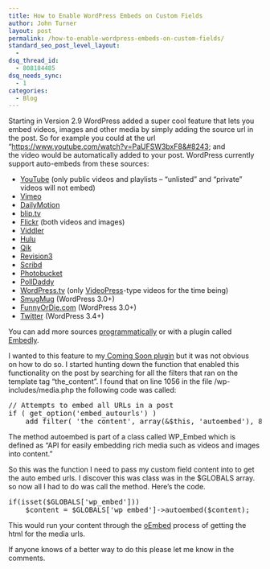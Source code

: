 ```yaml
---
title: How to Enable WordPress Embeds on Custom Fields
author: John Turner
layout: post
permalink: /how-to-enable-wordpress-embeds-on-custom-fields/
standard_seo_post_level_layout:
  - 
dsq_thread_id:
  - 808184485
dsq_needs_sync:
  - 1
categories:
  - Blog
---
```

Starting in Version 2.9 WordPress added a super cool feature that lets you embed videos, images and other media by simply adding the source url in the post. So for example you could at the url &#8220;https://www.youtube.com/watch?v=PaUFSW3bxF8&#8243; and the video would be automatically added to your post. WordPress currently support auto-embeds from these sources:

  * [YouTube][1] (only public videos and playlists &#8211; &#8220;unlisted&#8221; and &#8220;private&#8221; videos will not embed)
  * [Vimeo][2]
  * [DailyMotion][3]
  * [blip.tv][4]
  * [Flickr][5] (both videos and images)
  * [Viddler][6]
  * [Hulu][7]
  * [Qik][8]
  * [Revision3][9]
  * [Scribd][10]
  * [Photobucket][11]
  * [PollDaddy][12]
  * [WordPress.tv][13] (only [VideoPress][14]-type videos for the time being)
  * [SmugMug][15] (WordPress 3.0+)
  * [FunnyOrDie.com][16] (WordPress 3.0+)
  * [Twitter][17] (WordPress 3.4+)

<!--more-->

  
You can add more sources <a href="http://codex.wordpress.org/Embeds#How_Can_I_Add_Support_For_More_Websites.3F" target="_blank">programmatically</a> or with a plugin called <a href="http://wordpress.org/extend/plugins/embedly/" target="_blank">Embedly</a>.

I wanted to this feature to my[ Coming Soon plugin][18] but it was not obvious on how to do so. I started hunting down the function that enabled this functionality on the post by searching for all the filters that ran on the template tag &#8220;the_content&#8221;. I found that on line 1056 in the file /wp-includes/media.php the following code was called:

<pre class="prettyprint">// Attempts to embed all URLs in a post
if ( get_option('embed_autourls') )
    add_filter( 'the_content', array(&#038;$this, 'autoembed'), 8 );</pre>

The method autoembed is part of a class called WP_Embed which is defined as &#8220;API for easily embedding rich media such as videos and images into content.&#8221;

So this was the function I need to pass my custom field content into to get the auto embed urls. I discover this was class was in the $GLOBALS array. so now all I had to do was call the method. Here&#8217;s the code.

<pre class="prettyprint">if(isset($GLOBALS['wp_embed']))
    $content = $GLOBALS['wp_embed']->autoembed($content);</pre>

This would run your content through the <a href="http://oembed.com/" target="_blank">oEmbed</a> process of getting the html for the media urls.

If anyone knows of a better way to do this please let me know in the comments.

 [1]: http://www.youtube.com/ "http://www.youtube.com/"
 [2]: http://vimeo.com/ "http://vimeo.com/"
 [3]: http://www.dailymotion.com/ "http://www.dailymotion.com/"
 [4]: http://blip.tv/ "http://blip.tv/"
 [5]: http://www.flickr.com/ "http://www.flickr.com/"
 [6]: http://www.viddler.com/ "http://www.viddler.com/"
 [7]: http://www.hulu.com/ "http://www.hulu.com/"
 [8]: http://qik.com/ "http://qik.com/"
 [9]: http://revision3.com/ "http://revision3.com/"
 [10]: http://www.scribd.com/ "http://www.scribd.com/"
 [11]: http://photobucket.com/ "http://photobucket.com/"
 [12]: http://www.polldaddy.com/ "http://www.polldaddy.com/"
 [13]: http://wordpress.tv/ "http://wordpress.tv/"
 [14]: http://videopress.com/ "http://videopress.com/"
 [15]: http://www.smugmug.com/ "http://www.smugmug.com/"
 [16]: http://www.funnyordie.com/ "http://www.funnyordie.com/"
 [17]: http://twitter.com/ "http://twitter.com"
 [18]: http://seedprod.dev:8000/features/ "Coming Soon Pro Features"